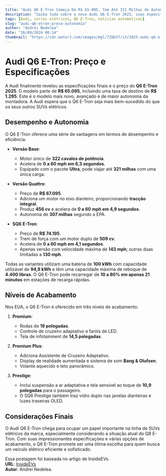 ```yaml
---
title: "Audi Q6 E-Tron Começa Em R$ 65.095, Tem Até 321 Milhas de Autonomia"
description: "Saiba tudo sobre o novo Audi Q6 E-Tron 2025, suas especificações e preços."
tags: [Audi, carros elétricos, Q6 E-Tron, notícias automotivas]
slug: "audi-q6-etron-preco-autonomia"
author: "Andrei Nedelea"
date: "26/09/2024 00:14"
thumbnail: "https://cdn.motor1.com/images/mgl/7ZQkV7/s3/2025-audi-q6-e-tron.jpg"
---
```


# Audi Q6 E-Tron: Preço e Especificações

A Audi finalmente revelou as especificações finais e o preço do **Q6 E-Tron 2025**. O modelo parte de **R$ 65.095**, incluindo uma taxa de destino de **R$ 1.295**. Este é o modelo mais novo, avançado e de maior autonomia da montadora. A Audi espera que o Q6 E-Tron seja mais bem-sucedido do que os seus outros SUVs elétricos.

## Desempenho e Autonomia

O Q6 E-Tron oferece uma série de vantagens em termos de desempenho e eficiência:

- **Versão Base**: 
  - Motor único de **322 cavalos de potência**.
  - Acelera de **0 a 60 mph em 6,3 segundos**.
  - Equipado com o pacote **Ultra**, pode viajar até **321 milhas** com uma única carga.

- **Versão Quattro**: 
  - Preço de **R$ 67.095**.
  - Adiciona um motor no eixo dianteiro, proporcionando **tracção integral**.
  - Produz **456 cv** e acelera de **0 a 60 mph em 4,9 segundos**.
  - Autonomia de **307 milhas** segundo a EPA.

- **SQ6 E-Tron**:
  - Preço de **R$ 74.195**.
  - Trem de força com um motor duplo de **509 cv**.
  - Acelera de **0 a 60 mph em 4,1 segundos**.
  - Apenas versão com velocidade máxima de **143 mph**; outras duas limitadas a **130 mph**.

Todas as variantes utilizam uma bateria de **100 kWh** com capacidade utilizável de **94,9 kWh** e têm uma capacidade máxima de reboque de **4.400 libras**. O Q6 E-Tron pode recarregar de **10 a 80% em apenas 21 minutos** em estações de recarga rápidas.

## Níveis de Acabamento

Nos EUA, o Q6 E-Tron é oferecido em três níveis de acabamento:

1. **Premium**:
   - Rodas de **19 polegadas**.
   - Controle de cruzeiro adaptativo e faróis de LED.
   - Tela de infotainment de **14,5 polegadas**.

2. **Premium Plus**:
   - Adiciona Assistente de Cruzeiro Adaptativo.
   - Display de realidade aumentada e sistema de som **Bang & Olufsen**.
   - Volante aquecido e teto panorâmico.

3. **Prestige**:
   - Inclui suspensão a ar adaptativa e tela sensível ao toque de **10,9 polegadas** para o passageiro.
   - O SQ6 Prestige também traz vidro duplo nas janelas dianteiras e luzes traseiras OLED.

## Considerações Finais

O Audi Q6 E-Tron chega para ocupar um papel importante na linha de SUVs elétricos da marca, especialmente considerando a situação atual do Q8 E-Tron. Com suas impressionantes especificações e várias opções de acabamento, o Q6 E-Tron promete ser uma ótima escolha para quem busca um veículo elétrico eficiente e sofisticado.

Essa postagem foi baseada no artigo de InsideEVs.  
**URL**: [InsideEVs](https://insideevs.com/news/735091/audi-q6-etron-us-pricing/)  
**Autor**: Andrei Nedelea.